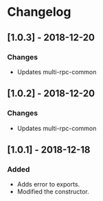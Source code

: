 # Changelog

## [1.0.3] - 2018-12-20
### Changes
- Updates multi-rpc-common

## [1.0.2] - 2018-12-20
### Changes
- Updates multi-rpc-common

## [1.0.1] - 2018-12-18
### Added
- Adds error to exports.
- Modified the constructor.
